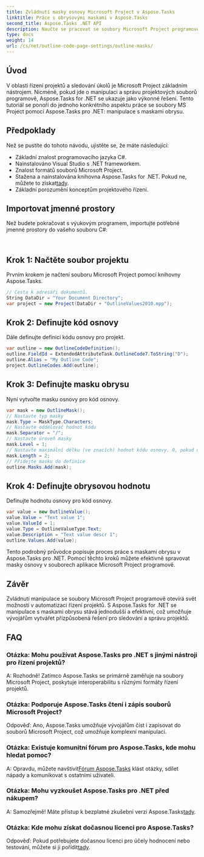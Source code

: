 ```yaml
---
title: Zvládnutí masky osnovy Microsoft Project v Aspose.Tasks
linktitle: Práce s obrysovými maskami v Aspose.Tasks
second_title: Aspose.Tasks .NET API
description: Naučte se pracovat se soubory Microsoft Project programově pomocí Aspose.Tasks for .NET. Ovládněte masky obrysů efektivně.
type: docs
weight: 14
url: /cs/net/outline-code-page-settings/outline-masks/
---
```

## Úvod
V oblasti řízení projektů a sledování úkolů je Microsoft Project základním nástrojem. Nicméně, pokud jde o manipulaci a správu projektových souborů programově, Aspose.Tasks for .NET se ukazuje jako výkonné řešení. Tento tutoriál se ponoří do jednoho konkrétního aspektu práce se soubory MS Project pomocí Aspose.Tasks pro .NET: manipulace s maskami obrysu.
## Předpoklady
Než se pustíte do tohoto návodu, ujistěte se, že máte následující:
- Základní znalost programovacího jazyka C#.
- Nainstalováno Visual Studio s .NET frameworkem.
- Znalost formátů souborů Microsoft Project.
-  Stažena a nainstalována knihovna Aspose.Tasks for .NET. Pokud ne, můžete to získat[tady](https://releases.aspose.com/tasks/net/).
- Základní porozumění konceptům projektového řízení.
## Importovat jmenné prostory
Než budete pokračovat s výukovým programem, importujte potřebné jmenné prostory do vašeho souboru C#:
```csharp
    
```
## Krok 1: Načtěte soubor projektu
Prvním krokem je načtení souboru Microsoft Project pomocí knihovny Aspose.Tasks.
```csharp
// Cesta k adresáři dokumentů.
String DataDir = "Your Document Directory";
var project = new Project(DataDir + "OutlineValues2010.mpp");
```
## Krok 2: Definujte kód osnovy
Dále definujte definici kódu osnovy pro projekt.
```csharp
var outline = new OutlineCodeDefinition();
outline.FieldId = ExtendedAttributeTask.OutlineCode7.ToString("D");
outline.Alias = "My Outline Code";
project.OutlineCodes.Add(outline);
```
## Krok 3: Definujte masku obrysu
Nyní vytvořte masku osnovy pro kód osnovy.
```csharp
var mask = new OutlineMask();
// Nastavte typ masky
mask.Type = MaskType.Characters;
// Nastavte oddělovač hodnot kódu
mask.Separator = "/";
// Nastavte úroveň masky
mask.Level = 1;
// Nastavte maximální délku (ve znacích) hodnot kódu osnovy. 0, pokud délka není definována.
mask.Length = 2;
// Přidejte masku do definice
outline.Masks.Add(mask);
```
## Krok 4: Definujte obrysovou hodnotu
Definujte hodnotu osnovy pro kód osnovy.
```csharp
var value = new OutlineValue();
value.Value = "Text value 1";
value.ValueId = 1;
value.Type = OutlineValueType.Text;
value.Description = "Text value descr 1";
outline.Values.Add(value);
```
Tento podrobný průvodce popisuje proces práce s maskami obrysu v Aspose.Tasks pro .NET. Pomocí těchto kroků můžete efektivně spravovat masky osnovy v souborech aplikace Microsoft Project programově.

## Závěr
Zvládnutí manipulace se soubory Microsoft Project programově otevírá svět možností v automatizaci řízení projektů. S Aspose.Tasks for .NET se manipulace s maskami obrysu stává jednodušší a efektivní, což umožňuje vývojářům vytvářet přizpůsobená řešení pro sledování a správu projektů.
## FAQ
### Otázka: Mohu používat Aspose.Tasks pro .NET s jinými nástroji pro řízení projektů?
A: Rozhodně! Zatímco Aspose.Tasks se primárně zaměřuje na soubory Microsoft Project, poskytuje interoperabilitu s různými formáty řízení projektů.
### Otázka: Podporuje Aspose.Tasks čtení i zápis souborů Microsoft Project?
Odpověď: Ano, Aspose.Tasks umožňuje vývojářům číst i zapisovat do souborů Microsoft Project, což umožňuje komplexní manipulaci.
### Otázka: Existuje komunitní fórum pro Aspose.Tasks, kde mohu hledat pomoc?
A: Opravdu, můžete navštívit[Fórum Aspose.Tasks](https://forum.aspose.com/c/tasks/15) klást otázky, sdílet nápady a komunikovat s ostatními uživateli.
### Otázka: Mohu vyzkoušet Aspose.Tasks pro .NET před nákupem?
 A: Samozřejmě! Máte přístup k bezplatné zkušební verzi Aspose.Tasks[tady](https://releases.aspose.com/).
### Otázka: Kde mohu získat dočasnou licenci pro Aspose.Tasks?
 Odpověď: Pokud potřebujete dočasnou licenci pro účely hodnocení nebo testování, můžete si ji pořídit[tady](https://purchase.aspose.com/temporary-license/).